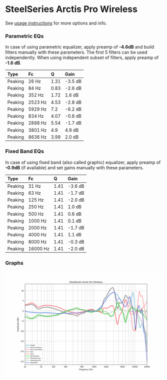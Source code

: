 # SteelSeries Arctis Pro Wireless
See [usage instructions](https://github.com/jaakkopasanen/AutoEq#usage) for more options and info.

### Parametric EQs
In case of using parametric equalizer, apply preamp of **-4.6dB** and build filters manually
with these parameters. The first 5 filters can be used independently.
When using independent subset of filters, apply preamp of **-1.6 dB**.

| Type    | Fc      |    Q | Gain    |
|:--------|:--------|:-----|:--------|
| Peaking | 26 Hz   | 1.31 | -3.5 dB |
| Peaking | 84 Hz   | 0.83 | -2.6 dB |
| Peaking | 352 Hz  | 1.72 | 1.6 dB  |
| Peaking | 2523 Hz | 4.53 | -2.8 dB |
| Peaking | 5929 Hz | 7.2  | -6.2 dB |
| Peaking | 834 Hz  | 4.07 | -0.8 dB |
| Peaking | 2888 Hz | 5.54 | -1.7 dB |
| Peaking | 3801 Hz | 4.9  | 4.9 dB  |
| Peaking | 8636 Hz | 3.99 | 2.0 dB  |

### Fixed Band EQs
In case of using fixed band (also called graphic) equalizer, apply preamp of **-0.9dB**
(if available) and set gains manually with these parameters.

| Type    | Fc       |    Q | Gain    |
|:--------|:---------|:-----|:--------|
| Peaking | 31 Hz    | 1.41 | -3.6 dB |
| Peaking | 63 Hz    | 1.41 | -1.7 dB |
| Peaking | 125 Hz   | 1.41 | -2.0 dB |
| Peaking | 250 Hz   | 1.41 | 1.0 dB  |
| Peaking | 500 Hz   | 1.41 | 0.6 dB  |
| Peaking | 1000 Hz  | 1.41 | 0.1 dB  |
| Peaking | 2000 Hz  | 1.41 | -1.7 dB |
| Peaking | 4000 Hz  | 1.41 | 1.1 dB  |
| Peaking | 8000 Hz  | 1.41 | -0.3 dB |
| Peaking | 16000 Hz | 1.41 | -2.0 dB |

### Graphs
![](./SteelSeries%20Arctis%20Pro%20Wireless.png)